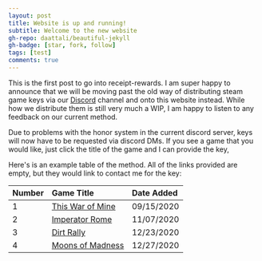 ```yaml
---
layout: post
title: Website is up and running!
subtitle: Welcome to the new website
gh-repo: daattali/beautiful-jekyll
gh-badge: [star, fork, follow]
tags: [test]
comments: true
---
```

This is the first post to go into receipt-rewards. I am super happy to announce that we will be moving past the old way of distributing steam game keys via our [Discord](https://discord.gg/sVdUh6F) channel and onto this website instead. While how we distribute them is still very much a WIP, I am happy to listen to any feedback on our current method. 

Due to problems with the honor system in the current discord server, keys will now have to be requested via discord DMs. If you see a game that you would like, just click the title of the game and I can provide the key, 

Here's is an example table of the method. All of the links provided are empty, but they would link to contact me for the key:

| Number | Game Title | Date Added |
| :------ |:--- | :--- |
| 1 | [This War of Mine]() | 09/15/2020 |
| 2 | [Imperator Rome]() | 11/07/2020 |
| 3 | [Dirt Rally]() | 12/23/2020 |
| 4 | [Moons of Madness]() | 12/27/2020 |

